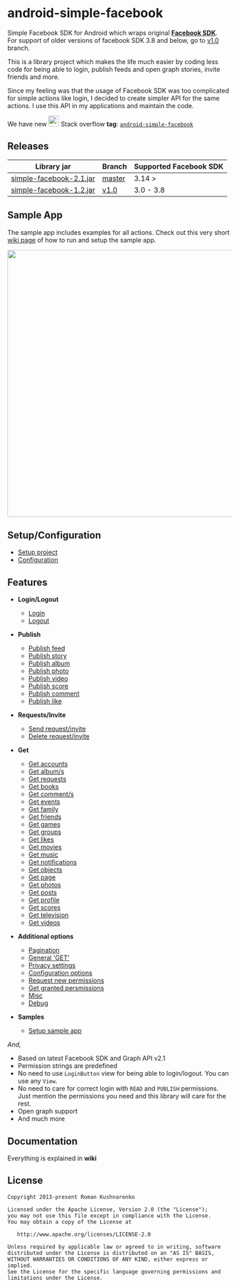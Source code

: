 android-simple-facebook
=======================

Simple Facebook SDK for Android which wraps original [**Facebook SDK**](https://github.com/facebook/facebook-android-sdk). <br>
For support of older versions of facebook SDK 3.8 and below, go to [v1.0](https://github.com/sromku/android-simple-facebook/tree/v1.0) branch.

This is a library project which makes the life much easier by coding less code for being able to login, publish feeds and open graph stories, invite friends and more. 

Since my feeling was that the usage of Facebook SDK was too complicated for simple actions like login, I decided to create simpler API for the same actions. I use this API in my applications and maintain the code.

We have new <img src="http://stackoverflow.com/content/stackoverflow/img/apple-touch-icon.png" height="24" width="24"/> Stack overflow **tag**: [`android-simple-facebook`](http://stackoverflow.com/tags/android-simple-facebook/info)

## Releases
Library jar | Branch | Supported Facebook SDK
------------|--------|------------------------
[simple-facebook-2.1.jar](https://github.com/sromku/android-simple-facebook/releases/download/2.1/simple.facebook-2.1.jar) | [master](https://github.com/sromku/android-simple-facebook) | 3.14 > 
[simple-facebook-1.2.jar](https://github.com/sromku/android-simple-facebook/releases/download/1.2/simple.facebook.jar) | [v1.0](https://github.com/sromku/android-simple-facebook/tree/v1.0) | 3.0 - 3.8

## Sample App
The sample app includes examples for all actions. Check out this very short [wiki page](https://github.com/sromku/android-simple-facebook/wiki/Sample-App) of how to run and setup the sample app.

<img src="https://github.com/sromku/android-simple-facebook/wiki/images/sample-app.png" width="600"/>

## Setup/Configuration

- [Setup project](wiki/Setup-project)
- [Configuration](wiki/Configuration)

## Features
* **Login/Logout**
	- [Login](wiki/Login)
	- [Logout](wiki/Logout)

* **Publish**
	- [Publish feed](wiki/Publish-feed)
	- [Publish story](wiki/Publish-story)
	- [Publish album](wiki/Publish-album)
	- [Publish photo](wiki/Publish-photo)
	- [Publish video](wiki/Publish-video)
	- [Publish score](wiki/Publish-score)
    - [Publish comment](wiki/Publish-comment)
    - [Publish like](wiki/Publish-like)

* **Requests/Invite**
	- [Send request/invite](wiki/Send-request)
	- [Delete request/invite](wiki/Delete-request)

* **Get**
	- [Get accounts](wiki/Get-accounts)
	- [Get album/s](wiki/Get-albums)
	- [Get requests](wiki/Get-requests)
	- [Get books](wiki/Get-books)
	- [Get comment/s](wiki/Get-comments)
	- [Get events](wiki/Get-events)
	- [Get family](wiki/Get-family)
	- [Get friends](wiki/Get-friends)
	- [Get games](wiki/Get-games)
	- [Get groups](wiki/Get-groups)
	- [Get likes](wiki/Get-likes)
	- [Get movies](wiki/Get-movies)
	- [Get music](wiki/Get-music)
	- [Get notifications](wiki/Get-notifications)
	- [Get objects](wiki/Get-objects)
	- [Get page](wiki/Get-page)
	- [Get photos](wiki/Get-photos)
	- [Get posts](wiki/Get-posts)
	- [Get profile](wiki/Get-profile)
	- [Get scores](wiki/Get-scores)
	- [Get television](wiki/Get-television)
	- [Get videos](wiki/Get-videos)

* **Additional options**
	- [Pagination](wiki/Pagination)
	- [General 'GET'](wiki/General-get)
	- [Privacy settings](wiki/Privacy-settings)
	- [Configuration options](wiki/Configuration-options)
	- [Request new permissions](wiki/Request-new-permissions)
	- [Get granted persmissions](wiki/Get-granted-persmissions)
	- [Misc](wiki/Misc)
	- [Debug](wiki/Debug)

* **Samples**
  - [Setup sample app](wiki/Sample-App)

*And,*
* Based on latest Facebook SDK and Graph API v2.1
* Permission strings are predefined
* No need to use `LoginButton` view for being able to login/logout. You can use any `View`.
* No need to care for correct login with `READ` and `PUBLISH` permissions. Just mention the permissions you need and this library will care for the rest.
* Open graph support
* And much more

## Documentation
Everything is explained in **wiki**

## License

    Copyright 2013-present Roman Kushnarenko

    Licensed under the Apache License, Version 2.0 (the "License");
    you may not use this file except in compliance with the License.
    You may obtain a copy of the License at

       http://www.apache.org/licenses/LICENSE-2.0

    Unless required by applicable law or agreed to in writing, software
    distributed under the License is distributed on an "AS IS" BASIS,
    WITHOUT WARRANTIES OR CONDITIONS OF ANY KIND, either express or implied.
    See the License for the specific language governing permissions and
    limitations under the License.

